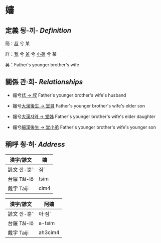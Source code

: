 # 嬸
## 定義 딍-끼- _Definition_
簡：[叔](member11.md) 兮 某

詳：[我](member1.md) 兮 [爸](member2.md) 兮 [小弟](member11.md) 兮 某

英：Father's younger brother's wife

## 關係 관·희- _Relationships_

- 嬸兮[尪 → 叔](member11.md) Father's younger brother's wife's husband

- 嬸兮[大漢後生 → 堂哥](member73.md) Father's younger brother's wife's elder son

- 嬸兮[大漢자와 → 堂姊](member74.md) Father's younger brother's wife's elder daughter

- 嬸兮[細漢後生 → 堂小弟](member75.md) Father's younger brother's wife's younger son



## 稱呼 칑·허· _Address_

漢字/諺文 | 嬸
--- | ---
諺文 깐-뿐ˆ | 짐ˊ
台羅 Tâi-lô | tsím
戴字 Taiji | cim4


漢字/諺文 | 阿嬸
--- | ---
諺文 깐-뿐ˆ | 아·짐ˊ
台羅 Tâi-lô | a-tsím
戴字 Taiji | ah3cim4


